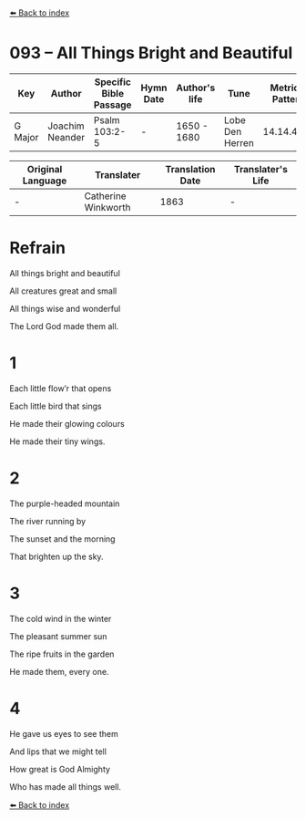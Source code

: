 [⬅️ Back to index](../README.md)

# 093 – All Things Bright and Beautiful

Key | Author   | Specific Bible Passage     |Hymn Date |Author's life |Tune |Metrical Pattern   |Composer/Source                                                                                        
-- | --------- | ---------------------------|----------|--------------|-----|-------------------|-------------   
G Major  | Joachim Neander      | Psalm 103:2-5 | -  | 1650 - 1680 | Lobe Den Herren | 14.14.4.7.8 | Chorale Book for England, 1863 

Original Language | Translater | Translation Date   | Translater's Life     
----------------- | --------- | --------------------|-------------   
\-  | Catherine Winkworth      | 1863 | -  | 1827 - 1878 



# Refrain

All things bright and beautiful

All creatures great and small

All things wise and wonderful

The Lord God made them all.



# 1

Each little flow’r that opens

Each little bird that sings

He made their glowing colours

He made their tiny wings.



# 2

The purple-headed mountain

The river running by

The sunset and the morning

That brighten up the sky.



# 3

The cold wind in the winter

The pleasant summer sun

The ripe fruits in the garden

He made them, every one.



# 4

He gave us eyes to see them

And lips that we might tell

How great is God Almighty

Who has made all things well.

[⬅️ Back to index](../README.md)
